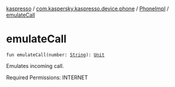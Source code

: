 [kaspresso](../../index.md) / [com.kaspersky.kaspresso.device.phone](../index.md) / [PhoneImpl](index.md) / [emulateCall](./emulate-call.md)

# emulateCall

`fun emulateCall(number: `[`String`](https://kotlinlang.org/api/latest/jvm/stdlib/kotlin/-string/index.html)`): `[`Unit`](https://kotlinlang.org/api/latest/jvm/stdlib/kotlin/-unit/index.html)

Emulates incoming call.

Required Permissions: INTERNET

